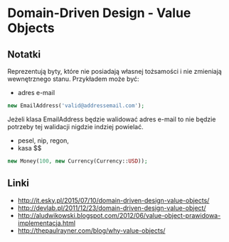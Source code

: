 # Domain-Driven Design - Value Objects

## Notatki

Reprezentują byty, które nie posiadają własnej tożsamości i nie zmieniają wewnętrznego stanu.
Przykładem może być:

- adres e-mail


```php
new EmailAddress('valid@addressemail.com');
```

Jeżeli klasa EmailAddress będzie walidować adres e-mail to nie będzie potrzeby tej walidacji nigdzie indziej powielać.

- pesel, nip, regon,
- kasa $$


```php
new Money(100, new Currency(Currency::USD));
```

## Linki

* http://it.esky.pl/2015/07/10/domain-driven-design-value-objects/
* http://devlab.pl/2011/12/23/domain-driven-design-value-object/
* http://aludwikowski.blogspot.com/2012/06/value-object-prawidowa-implementacja.html
* http://thepaulrayner.com/blog/why-value-objects/